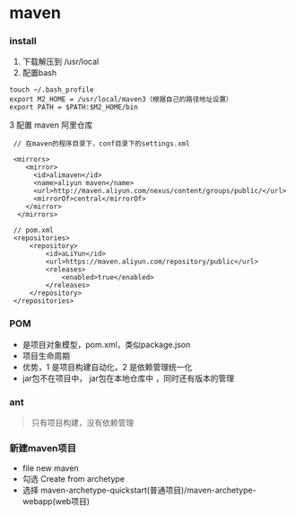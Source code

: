  # maven 
 
 ### install
 1. 下载解压到 /usr/local
 2. 配置bash
 ``` 
 touch ~/.bash_profile
 export M2_HOME = /usr/local/maven3（根据自己的路径地址设置）
 export PATH = $PATH:$M2_HOME/bin
 
 ```
 3 配置 maven 阿里仓库
```
 // 在maven的程序目录下，conf目录下的settings.xml

 <mirrors>
    <mirror>
      <id>alimaven</id>
      <name>aliyun maven</name>
      <url>http://maven.aliyun.com/nexus/content/groups/public/</url>
      <mirrorOf>central</mirrorOf>
    </mirror>
  </mirrors>
  
 // pom.xml 
 <repositories>
     <repository>
         <id>aLiYun</id>
         <url>https://maven.aliyun.com/repository/public</url>
         <releases>
             <enabled>true</enabled>
         </releases>
     </repository>
 </repositories>

```
 
 
 ### POM
 - 是项目对象模型，pom.xml，类似package.json 
 - 项目生命周期 
 - 优势，1 是项目构建自动化，2 是依赖管理统一化  
 - jar包不在项目中， jar包在本地仓库中 ，同时还有版本的管理 
 
 ### ant
 > 只有项目构建，没有依赖管理 

 ### 新建maven项目
 - file new maven
 - 勾选 Create from archetype 
 - 选择 maven-archetype-quickstart(普通项目)/maven-archetype-webapp(web项目) 

 
 